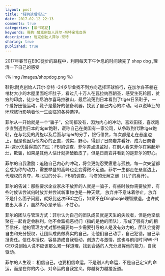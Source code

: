 ```yaml
---
layout: post
title: "鞋狗读后笔记"
date: 2017-02-12 22:13
comments: true
categories: [读书笔记]
keywords: 鞋狗 耐克创始人菲尔·奈特亲笔自传
description: 耐克创始人菲尔·奈特
sharing: true
published: true 
---
```



2017年春节在EBC徒步的路程中，利用每天下午休息的时间读完了 shop dog ,理清一下自己的感受
<!--more-->

{% img /images/shopdog.png %} 

鞋狗:耐克创始人菲尔·奈特 -24岁毕业找不到方向选择环球旅行，在加尔各答躺在棺材大小的木屋里面吃坏肚子，看过几十万人在瓦拉纳西朝圣，感受生死轮回，贫穷的印度，徒步在尼泊尔喜马拉雅山，最后流荡到日本看到了tiger日系鞋子，一个爱好田径运动，鞋子是最好的装备利器，找到了自己内心的冲动。可以说毕业的环球旅行影响着他一生面临的各种选择。

菲尔从一开始就是一个“骗子”，公司都没有，因为内心的冲动，喜欢田径，喜欢跑步直到遇到日本的tiger跑鞋，谎称自己在美国有一家公司，从争取到代理tiger跑鞋，在与北见的周旋以及后面与tiger的分手，银行借贷，每次都是走在悬崖边上，但是也因为他内心的正直，诚实，野心，得到了日商岩井看好，成为日商岩井-速水优最得意的门生：FBI的调查，菲尔差点进监狱，在别人看来菲尔在另起炉灶，欺骗，如果是其他人估计就撕破脸皮了，但是日商岩井看到的是菲尔的野心。

菲尔的自我激励：追随自己内心的冲动，将会更能忍受疲惫与孤独，每一次失望都会成为你的动力，需要攀登的高峰也会变得微不足道。菲尔一生都走在悬崖边上，代理权的真夺，与北见的分手，FBI的调查，马修的无解之谜（儿子的离开）。

菲尔的告诫：那些要求企业家永不放弃的人就是一骗子，有些时候你需要放弃，有些时候该尝试何时放弃并尝试新事物也是一种天赋。 放弃并不意味着停止，放弃不是什么面子问题，就好比这次EBC之行，如果不在Dingboqie理智撤退，也许就要出大事了，虽然内心是矛盾，不甘心。

菲尔的团队与管理方式：菲尔认为自己的团队成员就是天生的失败者，但是他坚信聚在一起肯定会胜利。他不会监视恶棍们（指的是他的团队），形成了强有力的相互信任，他的管理方式对那些需要每一步需要引导的人是没有效力的，团队会觉得自由和充分授权，让团队成员做真实的自己，让他们自己动手，自己犯错，自己承担责任。信任与授权，容易造成自我驱动，创造力与激情，这也与前段时间WI-FI CEO说创始人说不应该那么累一样道理，找到合适的人充分发挥他的能力，自我驱动。

菲尔的人生观： 相信自己，也要相信命运，不是别人的命运，不是自己定义的命运，而是在你的内心，对命运的自我定义。你越努力越接近道。
